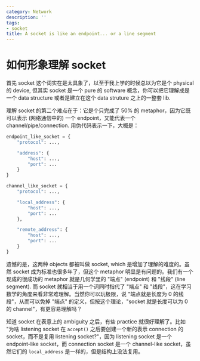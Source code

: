 ```yaml
---
category: Network
description: ''
tags:
- socket
title: A socket is like an endpoint... or a line segment
---
```


# 如何形象理解 socket

首先 socket 这个词实在是太具象了，以至于我上学的时候总以为它是个 physical 的 device, 但其实 socket 是一个 pure 的 software 概念，你可以把它理解成是一个 data structure 或者是建立在这个 data struture 之上的一整套 lib.

理解 socket 的第二个难点在于：它是个只完成了 50% 的 metaphor，因为它既可以表示 (网络通信中的) 一个 endpoint，又能代表一个 channel/pipe/connection. 用伪代码表示一下，大概是：

```python
endpoint_like_socket = {
    "protocol": ..., 

    "address": {
        "host": ...,
        "port": ...
    }
}

channel_like_socket = {
    "protocol": ..., 

    "local_address": {
        "host": ...,
        "port": ...
    },

    "remote_address": {
        "host": ...,
        "port": ...
    }
}
```

遗憾的是，这两种 objects 都被叫做 socket, which 是增加了理解的难度的。虽然 socket 成为标准也很多年了，但这个 metaphor 明显是有问题的。我们有一个现成的很成功的 metaphor 就是几何学里的 "端点" (endpoint) 和 "线段" (line segment). 而 socket 就相当于用一个词同时指代了 "端点" 和 "线段"，这在学习数学的角度来看非常难理解。当然你可以玩极限，说 "端点就是长度为 0 的线段"，从而可以免掉 "端点" 的定义，但按这个理论，"socket 就是长度可以为 0 的 channel"，有更容易理解吗？

知道 socket 在表意上的 ambiguity 之后，有些 practice 就很好理解了。比如 "为啥 listening socket 在 `accept()` 之后要创建一个新的表示 connection 的 socket，而不是复用 listening socket?"，因为 listening socket 是一个 endpoint-like socket，而 connection socket 是一个 channel-like socket，虽然它们的 `local_address` 是一样的，但是结构上没法复用。